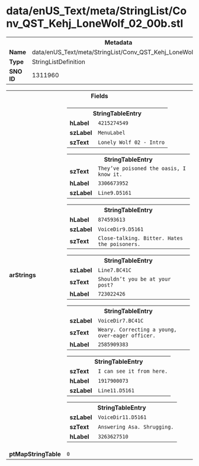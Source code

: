 <h1>data/enUS_Text/meta/StringList/Conv_QST_Kehj_LoneWolf_02_00b.stl</h1><table><tr><th colspan="100%">Metadata</th></tr><tr><td><b>Name</b></td><td>data/enUS_Text/meta/StringList/Conv_QST_Kehj_LoneWolf_02_00b.stl</td></tr><tr><td><b>Type</b></td><td>StringListDefinition</td></tr><tr><td><b>SNO ID</b></td><td>1311960</td></tr></table>

<table><tr><th colspan="100%">Fields</th></tr><tr><td><b>arStrings</b></td><td><table><tr><th colspan="100%">StringTableEntry</th></tr><tr><td><b>hLabel</b></td><td><code>4215274549</code></td></tr><tr><td><b>szLabel</b></td><td><code>MenuLabel</code></td></tr><tr><td><b>szText</b></td><td><code>Lonely Wolf 02 - Intro</code></td></tr></table>


<table><tr><th colspan="100%">StringTableEntry</th></tr><tr><td><b>szText</b></td><td><code>They’ve poisoned the oasis, I know it.</code></td></tr><tr><td><b>hLabel</b></td><td><code>3306673952</code></td></tr><tr><td><b>szLabel</b></td><td><code>Line9.D5161</code></td></tr></table>


<table><tr><th colspan="100%">StringTableEntry</th></tr><tr><td><b>hLabel</b></td><td><code>874593613</code></td></tr><tr><td><b>szLabel</b></td><td><code>VoiceDir9.D5161</code></td></tr><tr><td><b>szText</b></td><td><code>Close-talking. Bitter. Hates the poisoners.</code></td></tr></table>


<table><tr><th colspan="100%">StringTableEntry</th></tr><tr><td><b>szLabel</b></td><td><code>Line7.BC41C</code></td></tr><tr><td><b>szText</b></td><td><code>Shouldn’t you be at your post?</code></td></tr><tr><td><b>hLabel</b></td><td><code>723022426</code></td></tr></table>


<table><tr><th colspan="100%">StringTableEntry</th></tr><tr><td><b>szLabel</b></td><td><code>VoiceDir7.BC41C</code></td></tr><tr><td><b>szText</b></td><td><code>Weary. Correcting a young, over-eager officer.</code></td></tr><tr><td><b>hLabel</b></td><td><code>2585909383</code></td></tr></table>


<table><tr><th colspan="100%">StringTableEntry</th></tr><tr><td><b>szText</b></td><td><code>I can see it from here.</code></td></tr><tr><td><b>hLabel</b></td><td><code>1917900073</code></td></tr><tr><td><b>szLabel</b></td><td><code>Line11.D5161</code></td></tr></table>


<table><tr><th colspan="100%">StringTableEntry</th></tr><tr><td><b>szLabel</b></td><td><code>VoiceDir11.D5161</code></td></tr><tr><td><b>szText</b></td><td><code>Answering Asa. Shrugging.</code></td></tr><tr><td><b>hLabel</b></td><td><code>3263627510</code></td></tr></table>


</td></tr><tr><td><b>ptMapStringTable</b></td><td><code>0</code></td></tr></table>

